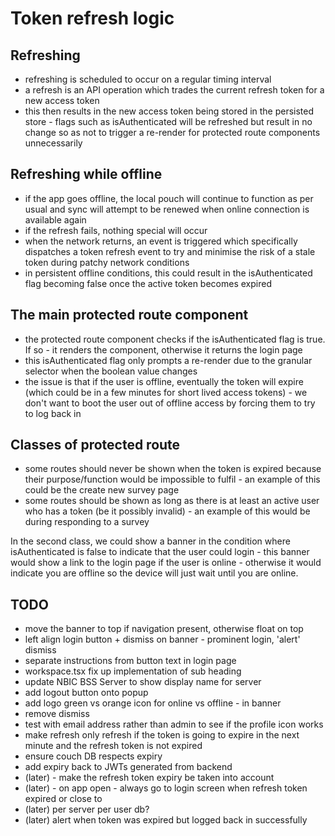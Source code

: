 # Token refresh logic

## Refreshing

- refreshing is scheduled to occur on a regular timing interval
- a refresh is an API operation which trades the current refresh token for a new access token
- this then results in the new access token being stored in the persisted store - flags such as isAuthenticated will be refreshed but result in no change so as not to trigger a re-render for protected route components unnecessarily

## Refreshing while offline

- if the app goes offline, the local pouch will continue to function as per usual and sync will attempt to be renewed when online connection is available again
- if the refresh fails, nothing special will occur
- when the network returns, an event is triggered which specifically dispatches a token refresh event to try and minimise the risk of a stale token during patchy network conditions
- in persistent offline conditions, this could result in the isAuthenticated flag becoming false once the active token becomes expired

## The main protected route component

- the protected route component checks if the isAuthenticated flag is true. If so - it renders the component, otherwise it returns the login page
- this isAuthenticated flag only prompts a re-render due to the granular selector when the boolean value changes
- the issue is that if the user is offline, eventually the token will expire (which could be in a few minutes for short lived access tokens) - we don't want to boot the user out of offline access by forcing them to try to log back in

## Classes of protected route

- some routes should never be shown when the token is expired because their purpose/function would be impossible to fulfil - an example of this could be the create new survey page
- some routes should be shown as long as there is at least an active user who has a token (be it possibly invalid) - an example of this would be during responding to a survey

In the second class, we could show a banner in the condition where isAuthenticated is false to indicate that the user could login - this banner would show a link to the login page if the user is online - otherwise it would indicate you are offline so the device will just wait until you are online.

## TODO

- move the banner to top if navigation present, otherwise float on top
- left align login button + dismiss on banner - prominent login, 'alert' dismiss
- separate instructions from button text in login page
- workspace.tsx fix up implementation of sub heading
- update NBIC BSS Server to show display name for server
- add logout button onto popup
- add logo green vs orange icon for online vs offline - in banner
- remove dismiss
- test with email address rather than admin to see if the profile icon works
- make refresh only refresh if the token is going to expire in the next minute and the refresh token is not expired
- ensure couch DB respects expiry
- add expiry back to JWTs generated from backend
- (later) - make the refresh token expiry be taken into account
- (later) - on app open - always go to login screen when refresh token expired or close to
- (later) per server per user db?
- (later) alert when token was expired but logged back in successfully
